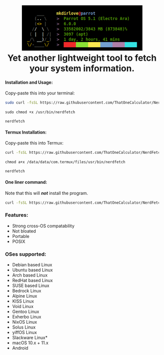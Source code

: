 <h1 align="center">
  <br>
  <a href="https://github.com/mkdirlove/osfetch"><img src="https://github.com/mkdirlove/osfetch/blob/main/osfetch.png" alt="osfetch"></a>
  <br>
  Yet another lightweight tool to fetch your system information.
  <br>
</h1>

#### Installation and Usage:

Copy-paste this into your terminal:

```sh
sudo curl -fsSL https://raw.githubusercontent.com/ThatOneCalculator/NerdFetch/master/nerdfetch -o /usr/bin/nerdfetch
```
```
sudo chmod +x /usr/bin/nerdfetch
```
```
nerdfetch
```

#### Termux Installation:

Copy-paste this into Termux:

```sh
curl -fsSL https://raw.githubusercontent.com/ThatOneCalculator/NerdFetch/master/nerdfetch -o /data/data/com.termux/files/usr/bin/nerdfetch
```
```
chmod a+x /data/data/com.termux/files/usr/bin/nerdfetch
```
```
nerdfetch
```

#### One liner command:

Note that this will ***not*** install the program.
```sh
curl -fsSL https://raw.githubusercontent.com/ThatOneCalculator/NerdFetch/master/nerdfetch | sh
```

### Features:
- Strong cross-OS compatability
- Not bloated
- Portable
- POSIX

### OSes supported:
- Debian based Linux
- Ubuntu based Linux
- Arch based Linux
- RedHat based Linux
- SUSE based Linux
- Bedrock Linux
- Alpine Linux
- KISS Linux
- Void Linux
- Gentoo Linux
- Exherbo Linux
- NixOS Linux
- Solus Linux
- yiffOS Linux
- Slackware Linux\*
- macOS 10.x + 11.x
- Android
